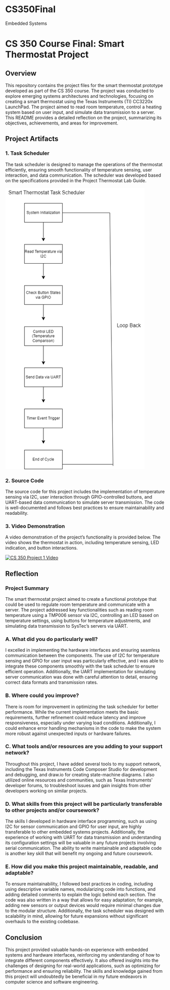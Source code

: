 # CS350Final
Embedded Systems

# CS 350 Course Final: Smart Thermostat Project

## Overview

This repository contains the project files for the smart thermostat prototype developed as part of the CS 350 course. The project was conducted to explore emerging systems architectures and technologies, focusing on creating a smart thermostat using the Texas Instruments (TI) CC3220x LaunchPad. The project aimed to read room temperature, control a heating system based on user input, and simulate data transmission to a server. This README provides a detailed reflection on the project, summarizing its objectives, achievements, and areas for improvement.

## Project Artifacts

### 1. Task Scheduler

The task scheduler is designed to manage the operations of the thermostat efficiently, ensuring smooth functionality of temperature sensing, user interaction, and data communication. The scheduler was developed based on the specifications provided in the Project Thermostat Lab Guide.

![Task Scheduler Diagram](TaskScheduler.drawio.png)

### 2. Source Code

The source code for this project includes the implementation of temperature sensing via I2C, user interaction through GPIO-controlled buttons, and UART-based data communication to simulate server transmission. The code is well-documented and follows best practices to ensure maintainability and readability.

### 3. Video Demonstration

A video demonstration of the project’s functionality is provided below. The video shows the thermostat in action, including temperature sensing, LED indication, and button interactions.

[![CS 350 Project 1 Video](https://img.youtube.com/vi/pM9mzez48oQ/0.jpg)](https://youtu.be/pM9mzez48oQ)

## Reflection

### Project Summary

The smart thermostat project aimed to create a functional prototype that could be used to regulate room temperature and communicate with a server. The project addressed key functionalities such as reading room temperature using a TMP006 sensor via I2C, controlling an LED based on temperature settings, using buttons for temperature adjustments, and simulating data transmission to SysTec’s servers via UART.

### A. What did you do particularly well?

I excelled in implementing the hardware interfaces and ensuring seamless communication between the components. The use of I2C for temperature sensing and GPIO for user input was particularly effective, and I was able to integrate these components smoothly with the task scheduler to ensure efficient operation. Additionally, the UART implementation for simulating server communication was done with careful attention to detail, ensuring correct data formats and transmission rates.

### B. Where could you improve?

There is room for improvement in optimizing the task scheduler for better performance. While the current implementation meets the basic requirements, further refinement could reduce latency and improve responsiveness, especially under varying load conditions. Additionally, I could enhance error handling mechanisms in the code to make the system more robust against unexpected inputs or hardware failures.

### C. What tools and/or resources are you adding to your support network?

Throughout this project, I have added several tools to my support network, including the Texas Instruments Code Composer Studio for development and debugging, and draw.io for creating state-machine diagrams. I also utilized online resources and communities, such as Texas Instruments' developer forums, to troubleshoot issues and gain insights from other developers working on similar projects.

### D. What skills from this project will be particularly transferable to other projects and/or coursework?

The skills I developed in hardware interface programming, such as using I2C for sensor communication and GPIO for user input, are highly transferable to other embedded systems projects. Additionally, the experience of working with UART for data transmission and understanding its configuration settings will be valuable in any future projects involving serial communication. The ability to write maintainable and adaptable code is another key skill that will benefit my ongoing and future coursework.

### E. How did you make this project maintainable, readable, and adaptable?

To ensure maintainability, I followed best practices in coding, including using descriptive variable names, modularizing code into functions, and adding detailed comments to explain the logic behind each section. The code was also written in a way that allows for easy adaptation; for example, adding new sensors or output devices would require minimal changes due to the modular structure. Additionally, the task scheduler was designed with scalability in mind, allowing for future expansions without significant overhauls to the existing codebase.

## Conclusion

This project provided valuable hands-on experience with embedded systems and hardware interfaces, reinforcing my understanding of how to integrate different components effectively. It also offered insights into the challenges of designing for real-world applications, such as optimizing for performance and ensuring reliability. The skills and knowledge gained from this project will undoubtedly be beneficial in my future endeavors in computer science and software engineering.
